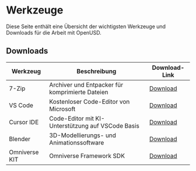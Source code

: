 # Werkzeuge

Diese Seite enthält eine Übersicht der wichtigsten Werkzeuge und Downloads für die Arbeit mit OpenUSD.

## Downloads

| Werkzeug | Beschreibung | Download-Link |
|----------|--------------|---------------|
| 7-Zip | Archiver und Entpacker für komprimierte Dateien | [Download](https://www.7-zip.org/download.html) |
| VS Code | Kostenloser Code-Editor von Microsoft  | [Download](https://code.visualstudio.com/Download) |
| Cursor IDE | Code-Editor mit KI-Unterstützung auf VSCode Basis | [Download](https://cursor.com/) |
| Blender | 3D-Modellierungs- und Animationssoftware | [Download](https://www.blender.org/download/) |
| Omniverse KIT | Omniverse Framework SDK  | [Download](https://github.com/NVIDIA-Omniverse/kit-app-template)|

